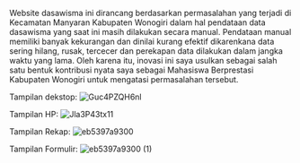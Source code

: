 Website dasawisma ini dirancang berdasarkan permasalahan yang terjadi di Kecamatan Manyaran Kabupaten Wonogiri dalam hal pendataan data dasawisma yang saat ini masih dilakukan secara manual. Pendataan manual memiliki banyak kekurangan dan dinilai kurang efektif dikarenkana data sering hilang, rusak, tercecer dan  perekapan data dilakukan dalam jangka waktu yang lama. Oleh karena itu, inovasi ini saya usulkan sebagai salah satu bentuk kontribusi nyata saya sebagai Mahasiswa Berprestasi Kabupaten Wonogiri untuk mengatasi permasalahan tersebut.



Tampilan dekstop:
![Guc4PZQH6nl](https://github.com/user-attachments/assets/036de7bd-f87a-4834-a79d-8971611758cb)

Tampilan HP:
![Jla3P43tx11](https://github.com/user-attachments/assets/15d2c824-f828-4604-a7a5-046c95ce4b50)

Tampilan Rekap:
![eb5397a9300](https://github.com/user-attachments/assets/057a71fc-9d42-4dc3-8967-b067a8cd7c59)


Tampilan Formulir:
![eb5397a9300 (1)](https://github.com/user-attachments/assets/0ce7bf89-e1e1-4c78-932c-566b8577dc10)

